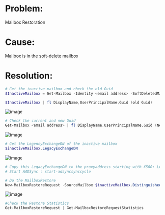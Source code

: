 Problem:
==========
Mailbox Restoration
 
Cause:
==========
Mailbox is in the soft-delete mailbox
 
Resolution:
==========
```powershell
# Get the inactive mailbox and check the old Guid
$InactiveMailbox = Get-Mailbox -Identity <email address> -SoftDeletedMailbox -IncludeInactiveMailbox
```
```powershell
$InactiveMailbox | fl DisplayName,UserPrincipalName,Guid (old Guid)
```
![image](https://github.com/msandoval55/pub.repo/assets/116230991/8994e696-eaf6-4f49-a016-a85eafb0ec3f)

```powershell
# Check the current and new Guid
Get-Mailbox <email address> | fl DisplayName,UserPrincipalName,Guid (New Guid)
```
![image](https://github.com/msandoval55/pub.repo/assets/116230991/06aa1166-89ca-44fd-9259-84cb7b8cf102)

```powershell
# Get the LegencyExchangeDN of the inactive mailbox
$inactiveMailbox.LegacyExchangeDN
```
![image](https://github.com/msandoval55/pub.repo/assets/116230991/56c50017-1fd1-47d6-b4c9-05525a7e235b)

```powershell
# Copy this LegacyExchangeDN to the proxyaddress starting with X500: LegacyExchangeDN
# Start AADSync : start-adsyncsynccycle
```
```powershell
# Do the MailboxRestore
New-MailboxRestoreRequest -SourceMailbox $inactiveMailbox.DistinguishedName -TargetMailbox <New Guid>
```
![image](https://github.com/msandoval55/pub.repo/assets/116230991/079535f4-7adf-4995-ad11-6ca9c30318ed)
```powershell
#Check the Restore Statistics
Get-MailboxRestoreRequest | Get-MailboxRestoreRequestStatistics
```

